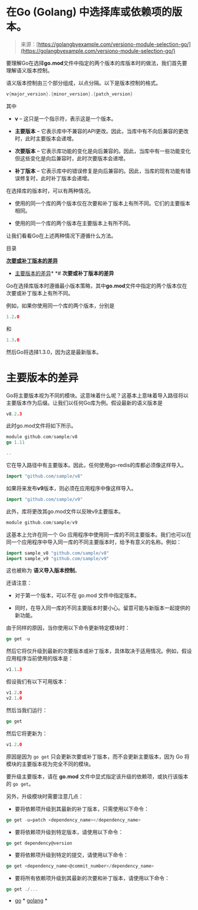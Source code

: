 <!--yml

分类：未分类

日期：2024-10-13 06:29:23

-->

# 在Go (Golang) 中选择库或依赖项的版本。

> 来源：[https://golangbyexample.com/versiono-module-selection-go/](https://golangbyexample.com/versiono-module-selection-go/)

要理解Go在选择**go.mod**文件中指定的两个版本的库版本时的做法，我们首先要理解语义版本控制。

语义版本控制由三个部分组成，以点分隔。以下是版本控制的格式。

```go
v{major_version}.{minor_version}.{patch_version}
```

其中

+   **v** – 这只是一个指示符，表示这是一个版本。

+   **主要版本** – 它表示库中不兼容的API更改。因此，当库中有不向后兼容的更改时，此时主要版本会递增。

+   **次要版本** – 它表示库功能的变化是向后兼容的。因此，当库中有一些功能变化但这些变化是向后兼容时，此时次要版本会递增。

+   **补丁版本** – 它表示库中的错误修复是向后兼容的。因此，当库的现有功能有错误修复时，此时补丁版本会递增。

在选择库的版本时，可以有两种情况。

+   使用的同一个库的两个版本仅在次要和补丁版本上有所不同。它们的主要版本相同。

+   使用的同一个库的两个版本在主要版本上有所不同。

让我们看看Go在上述两种情况下遵循什么方法。

目录

**[次要或补丁版本的差异](#Differ_in_minor_or_patch_version "次要或补丁版本的差异")**

+   [主要版本的差异](#Differ_in_major_version "主要版本的差异")*  *# **次要或补丁版本的差异**

Go在选择库版本时遵循最小版本策略，其中**go.mod**文件中指定的两个版本仅在次要或补丁版本上有所不同。

例如，如果你使用同一个库的两个版本，分别是

```go
1.2.0
```

和

```go
1.3.0
```

然后Go将选择1.3.0，因为这是最新版本。

# **主要版本的差异**

Go将主要版本视为不同的模块。这意味着什么呢？这基本上意味着导入路径将以主要版本作为后缀。让我们以任何Go库为例。假设最新的语义版本是

```go
v8.2.3
```

此时go.mod文件将如下所示。

```go
module github.com/sample/v8
go 1.11

..
```

它在导入路径中有主要版本。因此，任何使用go-redis的库都必须像这样导入。

```go
import "github.com/sample/v8"
```

如果将来发布**v9**版本，则必须在应用程序中像这样导入。

```go
import "github.com/sample/v9"
```

此外，库将更改其go.mod文件以反映v9主要版本。

```go
module github.com/sample/v9
```

这基本上允许在同一个 Go 应用程序中使用同一库的不同主要版本。我们也可以在同一个应用程序中导入同一库的不同主要版本时，给予有意义的名称。例如：

```go
import sample_v8 "github.com/sample/v8"
import sample_v9 "github.com/sample/v9"
```

这也被称为 **语义导入版本控制**。

还请注意：

+   对于第一个版本，可以不在 go.mod 文件中指定版本。

+   同时，在导入同一库的不同主要版本时要小心。留意可能与新版本一起提供的新功能。

由于同样的原因，当你使用以下命令更新特定模块时：

```go
go get -u
```

然后它将仅升级到最新的次要版本或补丁版本，具体取决于适用情况。例如，假设应用程序当前使用的版本是：

```go
v1.1.3
```

假设我们有以下可用版本：

```go
v1.2.0
v2.1.0
```

然后当我们运行：

```go
go get
```

然后它将更新为：

```go
v1.2.0
```

原因是因为 `go get` 只会更新次要或补丁版本，而不会更新主要版本，因为 Go 将模块的主要版本视为完全不同的模块。

要升级主要版本，请在 **go.mod** 文件中显式指定该升级的依赖项，或执行该版本的 `go get`。

另外，升级模块时需要注意几点：

+   要将依赖项升级到其最新的补丁版本，只需使用以下命令：

```go
go get -u=patch <dependency_name></dependency_name>
```

+   要将依赖项升级到特定版本，请使用以下命令：

```go
go get dependency@version
```

+   要将依赖项升级到特定的提交，请使用以下命令：

```go
go get <dependency_name>@commit_number</dependency_name>
```

+   要将所有依赖项升级到其最新的次要和补丁版本，请使用以下命令：

```go
go get ./...
```

+   [go](https://golangbyexample.com/tag/go/) *   [golang](https://golangbyexample.com/tag/golang/) *
